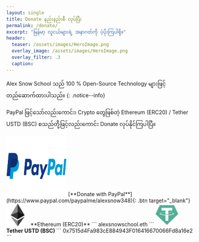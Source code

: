 ```yaml
---
layout: single
title: Donate နည်းနည်းစီ လုပ်ပြီး
permalink: /donate/
excerpt: "မြန်မာ့ လူငယ်များရဲ့ အနာဂတ်ကို ပံ့ပိုးကြပါစို့။"
header:
  teaser: /assets/images/HeroImage.png
  overlay_image: /assets/images/HeroImage.png
  overlay_filter: .3
  caption:
---
```


Alex Snow School သည် 100 % Open-Source Technology များဖြင့် တည်ဆောက်ထားပါသည်။
{: .notice--info}

<p>PayPal ဖြင့်သော်လည်းကောင်း၊ Crypto တွေဖြစ်တဲ့ Ethereum (ERC20) / Tether USTD (BSC) စသည်တို့်ဖြင့်လည်းကောင်း Donate လုပ်နိုင်ကြပါပြီ။</p>

<img src="/assets/images/paypal.png" alt="Donate with PayPal" width="160" height="160" >
[**Donate with PayPal**](https://www.paypal.com/paypalme/alexsnow348){: .btn target="_blank"}
<i class='fas fa-chevron-circle-right'></i>


<img src="/assets/images/ether.png" alt="Ethereum ECR20" width="60" height="60">
**Ethereum (ERC20)**
```
alexsnowschool.eth
```

<img src="/assets/images/usdt.png" alt="USDT BSC" width="60" height="60">
<strong> Tether USTD (BSC) </strong>
```
0x7515d4Fa983cE884943F016416670066Fd8a16e2
```
